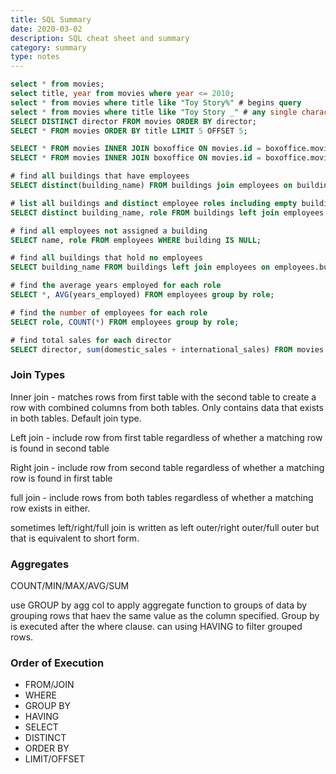 ```yaml
---
title: SQL Summary
date: 2020-03-02
description: SQL cheat sheet and summary
category: summary
type: notes
---
```


```sql
select * from movies;
select title, year from movies where year <= 2010;
select * from movies where title like "Toy Story%" # begins query
select * from movies where title like "Toy Story _" # any single character
SELECT DISTINCT director FROM movies ORDER BY director;
SELECT * FROM movies ORDER BY title LIMIT 5 OFFSET 5;

SELECT * FROM movies INNER JOIN boxoffice ON movies.id = boxoffice.movie_id WHERE boxoffice.international_sales > boxoffice.domestic_sales;
SELECT * FROM movies INNER JOIN boxoffice ON movies.id = boxoffice.movie_id ORDER BY boxoffice.rating DESC;

# find all buildings that have employees
SELECT distinct(building_name) FROM buildings join employees on buildings.building_name = employees.building;

# list all buildings and distinct employee roles including empty buildings
SELECT distinct building_name, role FROM buildings left join employees on buildings.building_name = employees.building;

# find all employees not assigned a building
SELECT name, role FROM employees WHERE building IS NULL;

# find all buildings that hold no employees
SELECT building_name FROM buildings left join employees on employees.building = buildings.building_name where building is null;

# find the average years employed for each role
SELECT *, AVG(years_employed) FROM employees group by role;

# find the number of employees for each role
SELECT role, COUNT(*) FROM employees group by role;

# find total sales for each director
SELECT director, sum(domestic_sales + international_sales) FROM movies JOIN boxoffice ON boxoffice.movie_id = movies.id group by Director;
```

### Join Types

Inner join - matches rows from first table with the second table to create a row with combined columns from both tables. Only contains data that exists in both tables. Default join type.

Left join - include row from first table regardless of whether a matching row is found in second table

Right join - include row from second table regardless of whether a matching row is found in first table

full join - include rows from both tables regardless of whether a matching row exists in either.

sometimes left/right/full join is written as left outer/right outer/full outer but that is equivalent to short form.

### Aggregates

COUNT/MIN/MAX/AVG/SUM

use GROUP by agg col to apply aggregate function to groups of data by grouping rows that haev the same value as the column specified. Group by is executed after the where clause. can using HAVING to filter grouped rows.

### Order of Execution

- FROM/JOIN
- WHERE
- GROUP BY
- HAVING
- SELECT
- DISTINCT
- ORDER BY
- LIMIT/OFFSET